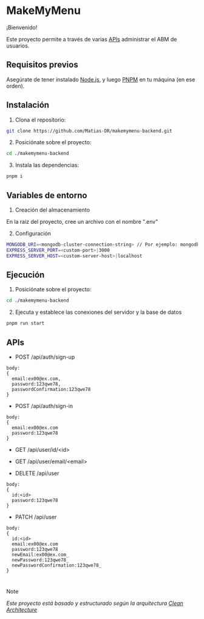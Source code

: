 # MakeMyMenu

¡Bienvenido!

Este proyecto permite a través de varias [APIs](https://es.wikipedia.org/wiki/API) administrar el ABM de usuarios.

## Requisitos previos

Asegúrate de tener instalado [Node.js](https://nodejs.org/en), y luego [PNPM](https://pnpm.io/) en tu máquina (en ese orden).

## Instalación

1. Clona el repositorio:

  ```bash
  git clone https://github.com/Matias-DR/makemymenu-backend.git
  ```

2. Posiciónate sobre el proyecto:

  ```bash
  cd ./makemymenu-backend
  ```

3. Instala las dependencias:

  ```bash
  pnpm i
  ```

## Variables de entorno

1. Creación del almacenamiento

En la raíz del proyecto, cree un archivo con el nombre ".env"

2. Configuración

  ```bash
  MONGODB_URI=<mongodb-cluster-connection-string> // Por ejemplo: mongodb+srv://<usuario>:<contraseña>@cluster.<codigo-de-cluster>.mongodb.net/<nombre-de-db-dentro-del-cluster>?retryWrites=true&w=majority
  EXPRESS_SERVER_PORT=<custom-port>|3000
  EXPRESS_SERVER_HOST=<custom-server-host>|localhost
  ```

## Ejecución

1. Posiciónate sobre el proyecto:

  ```bash
  cd ./makemymenu-backend
  ```

2. Ejecuta y establece las conexiones del servidor y la base de datos

  ```bash
  pnpm run start
  ```

## APIs

- POST /api/auth/sign-up
```
body:
{
  email:ex00@ex.com,
  password:123qwe78,
  passwordConfirmation:123qwe78
}
```

- POST /api/auth/sign-in
```
body:
{
  email:ex00@ex.com
  password:123qwe78
}
```

- GET /api/user/id/&lt;id&gt;

- GET /api/user/email/&lt;email&gt;

- DELETE /api/user
```
body:
{
  id:<id>
  password:123qwe78
}
```

- PATCH /api/user
```
body:
{
  id:<id>
  email:ex00@ex.com
  password:123qwe78
  newEmail:ex00@ex.com_
  newPassword:123qwe78_
  newPasswordConfirmation:123qwe78_
}
```

#

> [!NOTE]
> _Este proyecto está basado y estructurado según la arquitectura [Clean Architecture](https://blog.cleancoder.com/uncle-bob/2012/08/13/the-clean-architecture.html)_